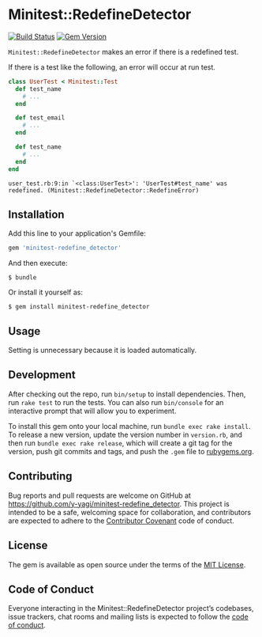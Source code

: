 # Minitest::RedefineDetector

[![Build Status](https://travis-ci.org/y-yagi/minitest-redefine_detector.svg?branch=master)](https://travis-ci.org/y-yagi/minitest-redefine_detector)
[![Gem Version](https://badge.fury.io/rb/minitest-redefine_detector.svg)](http://badge.fury.io/rb/minitest-redefine_detector)

`Minitest::RedefineDetector` makes an error if there is a redefined test.

If there is a test like the following, an error will occur at run test.

```ruby
class UserTest < Minitest::Test
  def test_name
    # ...
  end

  def test_email
    # ...
  end

  def test_name
    # ...
  end
end
```

```
user_test.rb:9:in `<class:UserTest>': 'UserTest#test_name' was redefined. (Minitest::RedefineDetector::RedefineError)
```

## Installation

Add this line to your application's Gemfile:

```ruby
gem 'minitest-redefine_detector'
```

And then execute:

    $ bundle

Or install it yourself as:

    $ gem install minitest-redefine_detector

## Usage

Setting is unnecessary because it is loaded automatically.

## Development

After checking out the repo, run `bin/setup` to install dependencies. Then, run `rake test` to run the tests. You can also run `bin/console` for an interactive prompt that will allow you to experiment.

To install this gem onto your local machine, run `bundle exec rake install`. To release a new version, update the version number in `version.rb`, and then run `bundle exec rake release`, which will create a git tag for the version, push git commits and tags, and push the `.gem` file to [rubygems.org](https://rubygems.org).

## Contributing

Bug reports and pull requests are welcome on GitHub at https://github.com/y-yagi/minitest-redefine_detector. This project is intended to be a safe, welcoming space for collaboration, and contributors are expected to adhere to the [Contributor Covenant](http://contributor-covenant.org) code of conduct.

## License

The gem is available as open source under the terms of the [MIT License](http://opensource.org/licenses/MIT).

## Code of Conduct

Everyone interacting in the Minitest::RedefineDetector project’s codebases, issue trackers, chat rooms and mailing lists is expected to follow the [code of conduct](https://github.com/y-yagi/minitest-redefine_detector/blob/master/CODE_OF_CONDUCT.md).
